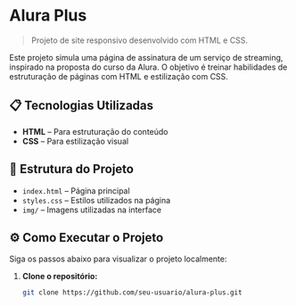 # Alura Plus

> Projeto de site responsivo desenvolvido com HTML e CSS.

Este projeto simula uma página de assinatura de um serviço de streaming, inspirado na proposta do curso da Alura. O objetivo é treinar habilidades de estruturação de páginas com HTML e estilização com CSS.

## 📋 Tecnologias Utilizadas

- **HTML** – Para estruturação do conteúdo  
- **CSS** – Para estilização visual

## 📁 Estrutura do Projeto

- `index.html` – Página principal  
- `styles.css` – Estilos utilizados na página  
- `img/` – Imagens utilizadas na interface

## ⚙️ Como Executar o Projeto

Siga os passos abaixo para visualizar o projeto localmente:

1. **Clone o repositório:**
   ```bash
   git clone https://github.com/seu-usuario/alura-plus.git
